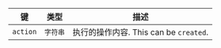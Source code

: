 | 键        | 类型    | 描述                              |
| -------- | ----- | ------------------------------- |
| `action` | `字符串` | 执行的操作内容. This can be `created`. |